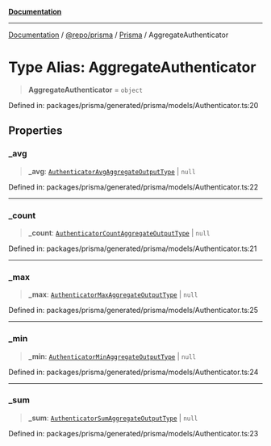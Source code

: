 [**Documentation**](../../../../../README.md)

***

[Documentation](../../../../../README.md) / [@repo/prisma](../../../README.md) / [Prisma](../README.md) / AggregateAuthenticator

# Type Alias: AggregateAuthenticator

> **AggregateAuthenticator** = `object`

Defined in: packages/prisma/generated/prisma/models/Authenticator.ts:20

## Properties

### \_avg

> **\_avg**: [`AuthenticatorAvgAggregateOutputType`](AuthenticatorAvgAggregateOutputType.md) \| `null`

Defined in: packages/prisma/generated/prisma/models/Authenticator.ts:22

***

### \_count

> **\_count**: [`AuthenticatorCountAggregateOutputType`](AuthenticatorCountAggregateOutputType.md) \| `null`

Defined in: packages/prisma/generated/prisma/models/Authenticator.ts:21

***

### \_max

> **\_max**: [`AuthenticatorMaxAggregateOutputType`](AuthenticatorMaxAggregateOutputType.md) \| `null`

Defined in: packages/prisma/generated/prisma/models/Authenticator.ts:25

***

### \_min

> **\_min**: [`AuthenticatorMinAggregateOutputType`](AuthenticatorMinAggregateOutputType.md) \| `null`

Defined in: packages/prisma/generated/prisma/models/Authenticator.ts:24

***

### \_sum

> **\_sum**: [`AuthenticatorSumAggregateOutputType`](AuthenticatorSumAggregateOutputType.md) \| `null`

Defined in: packages/prisma/generated/prisma/models/Authenticator.ts:23
